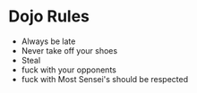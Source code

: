 Dojo Rules
==========
* Always be late
* Never take off your shoes
* Steal
* fuck with your opponents
* fuck with Most Sensei's should be respected
